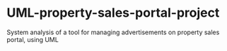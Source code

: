 # UML-property-sales-portal-project
System analysis of a tool for managing advertisements on property sales portal, using UML
